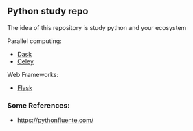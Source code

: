 ## Python study repo

The idea of this repository is study python and your ecosystem



Parallel computing:

- [Dask](./dask)
- [Celey](./celery)


Web Frameworks:

- [Flask](./flask)



### Some References:

- https://pythonfluente.com/
